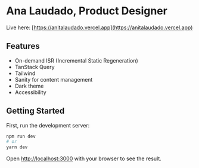 # Ana Laudado, Product Designer

Live here: [https://anitalaudado.vercel.app](https://anitalaudado.vercel.app)

## Features

* On-demand ISR (Incremental Static Regeneration)
* TanStack Query
* Tailwind
* Sanity for content management
* Dark theme
* Accessibility

## Getting Started

First, run the development server:

```bash
npm run dev
# or
yarn dev
```

Open [http://localhost:3000](http://localhost:3000) with your browser to see the result.

